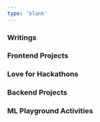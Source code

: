 ```yaml
---
type: 'blank'
---
```

### Writings


### Frontend Projects


### Love for Hackathons


### Backend Projects


### ML Playground Activities
